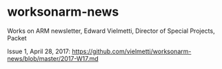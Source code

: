 # worksonarm-news

Works on ARM newsletter, Edward Vielmetti, Director of Special Projects, Packet

Issue 1, April 28, 2017: https://github.com/vielmetti/worksonarm-news/blob/master/2017-W17.md
